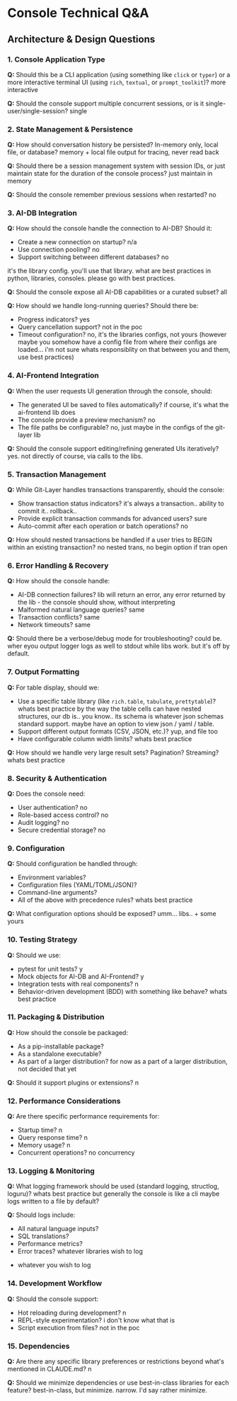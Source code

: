 # Console Technical Q&A

## Architecture & Design Questions

### 1. Console Application Type
**Q:** Should this be a CLI application (using something like `click` or `typer`) or a more interactive terminal UI (using `rich`, `textual`, or `prompt_toolkit`)?
more interactive

**Q:** Should the console support multiple concurrent sessions, or is it single-user/single-session?
single

### 2. State Management & Persistence
**Q:** How should conversation history be persisted? In-memory only, local file, or database?
memory + local file output for tracing, never read back

**Q:** Should there be a session management system with session IDs, or just maintain state for the duration of the console process?
just maintain in memory

**Q:** Should the console remember previous sessions when restarted?
no

### 3. AI-DB Integration
**Q:** How should the console handle the connection to AI-DB? Should it:
- Create a new connection on startup?
n/a
- Use connection pooling?
no
- Support switching between different databases?
no

it's the library config. you'll use that library. what are best practices in python, libraries, consoles. please go with best practices.

**Q:** Should the console expose all AI-DB capabilities or a curated subset?
all

**Q:** How should we handle long-running queries? Should there be:
- Progress indicators?
yes
- Query cancellation support?
not in the poc
- Timeout configuration?
no, it's the libraries configs, not yours (however maybe you somehow have a config file from where their configs are loaded... i'm not sure whats responsiblity on that between you and them, use best practices)

### 4. AI-Frontend Integration
**Q:** When the user requests UI generation through the console, should:
- The generated UI be saved to files automatically?
if course, it's what the ai-frontend lib does
- The console provide a preview mechanism?
no
- The file paths be configurable?
no, just maybe in the configs of the git-layer lib

**Q:** Should the console support editing/refining generated UIs iteratively?
yes. not directly of course, via calls to the libs.

### 5. Transaction Management
**Q:** While Git-Layer handles transactions transparently, should the console:
- Show transaction status indicators?
it's always a transaction.. ability to commit it.. rollback..
- Provide explicit transaction commands for advanced users?
sure
- Auto-commit after each operation or batch operations?
no

**Q:** How should nested transactions be handled if a user tries to BEGIN within an existing transaction?
no nested trans, no begin option if tran open

### 6. Error Handling & Recovery
**Q:** How should the console handle:
- AI-DB connection failures?
lib will return an error, any error returned by the lib - the console should show, without interpreting
- Malformed natural language queries?
same
- Transaction conflicts?
same
- Network timeouts?
same

**Q:** Should there be a verbose/debug mode for troubleshooting?
could be. wher eyou output logger logs as well to stdout while libs work.
but it's off by default.

### 7. Output Formatting
**Q:** For table display, should we:
- Use a specific table library (like `rich.table`, `tabulate`, `prettytable`)?
whats best practice
by the way the table cells can have nested structures, our db is.. you know.. its schema is whatever json schemas standard support. maybe have an option to view json / yaml / table.
- Support different output formats (CSV, JSON, etc.)?
yup, and file too
- Have configurable column width limits?
whats best practice

**Q:** How should we handle very large result sets? Pagination? Streaming?
whats best practice

### 8. Security & Authentication
**Q:** Does the console need:
- User authentication?
no
- Role-based access control?
no
- Audit logging?
no
- Secure credential storage?
no

### 9. Configuration
**Q:** Should configuration be handled through:
- Environment variables?
- Configuration files (YAML/TOML/JSON)?
- Command-line arguments?
- All of the above with precedence rules?
whats best practice

**Q:** What configuration options should be exposed?
umm... libs.. + some yours

### 10. Testing Strategy
**Q:** Should we use:
- pytest for unit tests?
y
- Mock objects for AI-DB and AI-Frontend?
y
- Integration tests with real components?
n
- Behavior-driven development (BDD) with something like behave?
whats best practice

### 11. Packaging & Distribution
**Q:** How should the console be packaged:
- As a pip-installable package?
- As a standalone executable?
- As part of a larger distribution?
for now as a part of a larger distribution, not decided that yet

**Q:** Should it support plugins or extensions?
n

### 12. Performance Considerations
**Q:** Are there specific performance requirements for:
- Startup time?
n
- Query response time?
n
- Memory usage?
n
- Concurrent operations?
no concurrency

### 13. Logging & Monitoring
**Q:** What logging framework should be used (standard logging, structlog, loguru)?
whats best practice
but generally the console is like a cli
maybe logs written to a file by default?

**Q:** Should logs include:
- All natural language inputs?
- SQL translations?
- Performance metrics?
- Error traces?
whatever libraries wish to log
+ whatever you wish to log

### 14. Development Workflow
**Q:** Should the console support:
- Hot reloading during development?
n
- REPL-style experimentation?
i don't know what that is
- Script execution from files?
not in the poc

### 15. Dependencies
**Q:** Are there any specific library preferences or restrictions beyond what's mentioned in CLAUDE.md?
n

**Q:** Should we minimize dependencies or use best-in-class libraries for each feature?
best-in-class, but minimize. narrow. I'd say rather minimize.